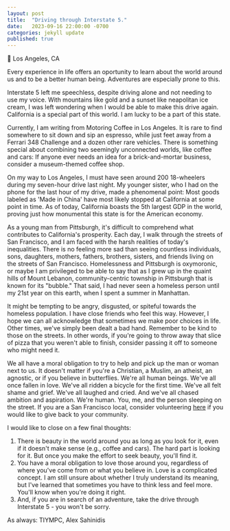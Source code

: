 ```yaml
---
layout: post
title:  "Driving through Interstate 5."
date:   2023-09-16 22:00:00 -0700
categories: jekyll update
published: true
---
```

📍 Los Angeles, CA

Every experience in life offers an oportunity to learn about the world around us and to be a better human being. Adventures are especially prone to this.

Interstate 5 left me speechless, despite driving alone and not needing to use my voice. With mountains like gold and a sunset like neapolitan ice cream, I was left wondering when I would be able to make this drive again. California is a special part of this world. I am lucky to be a part of this state.

Currently, I am writing from Motoring Coffee in Los Angeles. It is rare to find somewhere to sit down and sip an espresso, while just feet away from a Ferrari 348 Challenge and a dozen other rare vehicles. There is something special about combining two seemingly unconnected worlds, like coffee and cars: If anyone ever needs an idea for a brick-and-mortar business, consider a museum-themed coffee shop.

On my way to Los Angeles, I must have seen around 200 18-wheelers during my seven-hour drive last night. My younger sister, who I had on the phone for the last hour of my drive, made a phenomenal point: Most goods labeled as 'Made in China' have most likely stopped at California at some point in time. As of today, California boasts the 5th largest GDP in the world, proving just how monumental this state is for the American economy.

As a young man from Pittsburgh, it's difficult to comprehend what contributes to California's prosperity. Each day, I walk through the streets of San Francisco, and I am faced with the harsh realities of today's inequalities. There is no feeling more sad than seeing countless individuals, sons, daughters, mothers, fathers, brothers, sisters, and friends living on the streets of San Francisco. Homelessness and Pittsburgh is oxymoronic, or maybe I am privileged to be able to say that as I grew up in the quaint hills of Mount Lebanon, community-centric township in Pittsburgh that is known for its "bubble." That said, I had never seen a homeless person until my 21st year on this earth, when I spent a summer in Manhattan.

It might be tempting to be angry, disgusted, or spiteful towards the homeless population. I have close friends who feel this way. However, I hope we can all acknowledge that sometimes we make poor choices in life. Other times, we've simply been dealt a bad hand. Remember to be kind to those on the streets. In other words, if you're going to throw away that slice of pizza that you weren't able to finish, consider passing it off to someone who might need it.

We all have a moral obligation to try to help and pick up the man or woman next to us. It doesn't matter if you're a Christian, a Muslim, an atheist, an agnostic, or if you believe in butterflies. We're all human beings. We've all once fallen in love. We've all ridden a bicycle for the first time. We've all felt shame and grief. We've all laughed and cried. And we've all chased ambition and aspiration. We're human. You, me, and the person sleeping on the street. If you are a San Francisco local, consider volunteering [here](https://www.sfmfoodbank.org/volunteer/) if you would like to give back to your community.

I would like to close on a few final thoughts:
1. There is beauty in the world around you as long as you look for it, even if it doesn't make sense (e.g., coffee and cars). The hard part is looking for it. But once you make the effort to seek beauty, you'll find it.
2. You have a moral obligation to love those around you, regardless of where you've come from or what you believe in. Love is a complicated concept. I am still unsure about whether I truly understand its meaning, but I've learned that sometimes you have to think less and feel more. You'll know when you're doing it right.
3. And, if you are in search of an adventure, take the drive through Interstate 5 - you won't be sorry.

As always: TIYMPC,
Alex Sahinidis